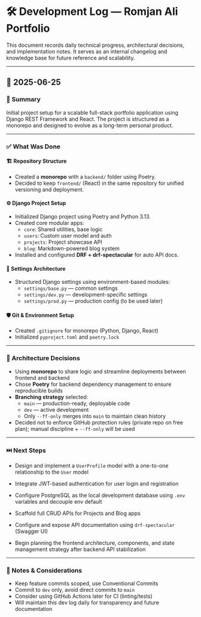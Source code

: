 # 🛠️ Development Log — Romjan Ali Portfolio

This document records daily technical progress, architectural decisions, and implementation notes. It serves as an internal changelog and knowledge base for future reference and scalability.

---

## 📅 2025-06-25

### 📌 Summary

Initial project setup for a scalable full-stack portfolio application using Django REST Framework and React. The project is structured as a monorepo and designed to evolve as a long-term personal product.

---

### ✅ What Was Done

#### 🏗️ Repository Structure

- Created a **monorepo** with a `backend/` folder using Poetry.
- Decided to keep `frontend/` (React) in the same repository for unified versioning and deployment.

#### ⚙️ Django Project Setup

- Initialized Django project using Poetry and Python 3.13.
- Created core modular apps:
  - `core`: Shared utilities, base logic
  - `users`: Custom user model and auth
  - `projects`: Project showcase API
  - `blog`: Markdown-powered blog system
- Installed and configured **DRF + drf-spectacular** for auto API docs.

#### 🧩 Settings Architecture

- Structured Django settings using environment-based modules:
  - `settings/base.py` — common settings
  - `settings/dev.py` — development-specific settings
  - `settings/prod.py` — production config (to be used later)

#### 🛡️ Git & Environment Setup

- Created `.gitignore` for monorepo (Python, Django, React)
- Initialized `pyproject.toml` and `poetry.lock`

---

### 📁 Architecture Decisions

- Using **monorepo** to share logic and streamline deployments between frontend and backend
- Chose **Poetry** for backend dependency management to ensure reproducible builds
- **Branching strategy** selected:
  - `main` — production-ready, deployable code
  - `dev` — active development
  - Only `--ff-only` merges into `main` to maintain clean history
- Decided not to enforce GitHub protection rules (private repo on free plan); manual discipline + `--ff-only` will be used

---

### ⏭️ Next Steps

- Design and implement a `UserProfile` model with a one-to-one relationship to the `User` model

- Integrate JWT-based authentication for user login and registration

- Configure PostgreSQL as the local development database using `.env` variables and decouple env default

- Scaffold full CRUD APIs for Projects and Blog apps

- Configure and expose API documentation using `drf-spectacular` (Swagger UI)

- Begin planning the frontend architecture, components, and state management strategy after backend API stabilization

---

### 🧠 Notes & Considerations

- Keep feature commits scoped, use Conventional Commits
- Commit to `dev` only, avoid direct commits to `main`
- Consider using GitHub Actions later for CI (linting/tests)
- Will maintain this dev log daily for transparency and future documentation
